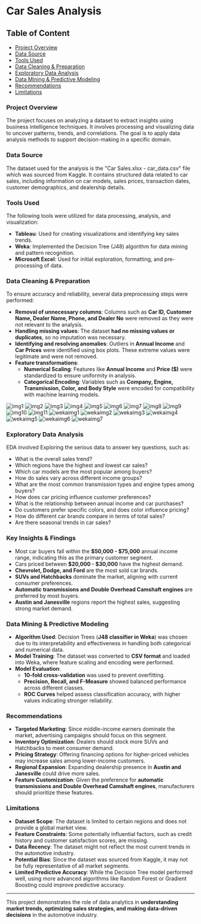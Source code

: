 # Car Sales Analysis

## Table of Content
- [Project Overview](#project-overview)
- [Data Source](#data-source)
- [Tools Used](#tools-used)
- [Data Cleaning & Preparation](#data-cleaning--preparation)
- [Exploratory Data Analysis](#exploratory-data-analysis)
- [Data Mining & Predictive Modeling](#data-mining--predictive-modeling)
- [Recommendations](#recommendations)
- [Limitations](#limitations)

### Project Overview
The project focuses on analyzing a dataset to extract insights using business intelligence techniques. It involves processing and visualizing data to uncover patterns, trends, and correlations. The goal is to apply data analysis methods to support decision-making in a specific domain.

### Data Source
The dataset used for the analysis is the "Car Sales.xlsx - car_data.csv" file which was sourced from Kaggle. It contains structured data related to car sales, including information on car models, sales prices, transaction dates, customer demographics, and dealership details. 

### Tools Used
The following tools were utilized for data processing, analysis, and visualization:
- **Tableau**: Used for creating visualizations and identifying key sales trends.
- **Weka**: Implemented the Decision Tree (J48) algorithm for data mining and pattern recognition.
- **Microsoft Excel**: Used for initial exploration, formatting, and pre-processing of data.

### Data Cleaning & Preparation
To ensure accuracy and reliability, several data preprocessing steps were performed:
- **Removal of unnecessary columns**: Columns such as **Car ID, Customer Name, Dealer Name, Phone, and Dealer No** were removed as they were not relevant to the analysis.
- **Handling missing values**: The dataset **had no missing values or duplicates**, so no imputation was necessary.
- **Identifying and resolving anomalies**: Outliers in **Annual Income** and **Car Prices** were identified using box plots. These extreme values were legitimate and were not removed.
- **Feature transformations**:
  - **Numerical Scaling**: Features like **Annual Income** and **Price ($)** were standardized to ensure uniformity in analysis.
  - **Categorical Encoding**: Variables such as **Company, Engine, Transmission, Color, and Body Style** were encoded for compatibility with machine learning models.
 
![img1](https://github.com/user-attachments/assets/a99b2c20-fca3-4fad-9e76-7b44e1f570ec)
![img2](https://github.com/user-attachments/assets/55147072-8eb1-4b79-9715-ecd9bc079e0f)
![img3](https://github.com/user-attachments/assets/33dba0bb-859c-4bdd-afec-dde705b562c6)
![img4](https://github.com/user-attachments/assets/fe497d23-bb41-44cd-b532-61f8407184bb)
![img5](https://github.com/user-attachments/assets/633b208d-d9a0-48fe-baae-1c1bd11260d2)
![img6](https://github.com/user-attachments/assets/c1e5a3fb-e606-4160-8b8b-c58a9ed8c521)
![img7](https://github.com/user-attachments/assets/b5fae740-5b78-4436-aabb-0cccb51fe4f0)
![img8](https://github.com/user-attachments/assets/96e1c4fb-9c1f-45d4-9c43-e4618a36a744)
![img9](https://github.com/user-attachments/assets/0ebf2ad7-96ce-4639-a5f2-3d79e214d352)
![img10](https://github.com/user-attachments/assets/cf748a93-6a08-42f6-967e-281f861e95a9)
![img11](https://github.com/user-attachments/assets/0779f73c-5d5f-494d-8fff-c8ba9c0d6886)
![wekaimg1](https://github.com/user-attachments/assets/77841abe-31e4-46f1-995c-0310e38917b2)
![wekaimg2](https://github.com/user-attachments/assets/9283e172-9b57-442a-880b-3a9f259bb565)
![wekaimg3](https://github.com/user-attachments/assets/170a750f-1da2-4f5f-8c5d-46905772075a)
![wekaimg4](https://github.com/user-attachments/assets/8afd3cac-6655-405b-acb9-34061c228a35)
![wekaimg5](https://github.com/user-attachments/assets/c1d2ea8c-cbb1-4175-8d14-26583e64e4f4)
![wekaimg6](https://github.com/user-attachments/assets/5112c587-6584-4b30-8dd3-196f40983f0f)
![wekaimg7](https://github.com/user-attachments/assets/0dd2396e-a81e-44bb-af4e-fb9a1e24568e)


 
### Exploratory Data Analysis

EDA involved Exploring the serious data to answer key questions, such as:
- What is the overall sales trend?
- Which regions have the highest and lowest car sales?
- Which car models are the most popular among buyers?
- How do sales vary across different income groups?
- What are the most common transmission types and engine types among buyers?
- How does car pricing influence customer preferences?
- What is the relationship between annual income and car purchases?
- Do customers prefer specific colors, and does color influence pricing?
- How do different car brands compare in terms of total sales?
- Are there seasonal trends in car sales?

### Key Insights & Findings
- Most car buyers fall within the **$50,000 - $75,000** annual income range, indicating this as the primary customer segment.
- Cars priced between **$20,000 - $30,000** have the highest demand.
- **Chevrolet, Dodge, and Ford** are the most sold car brands.
- **SUVs and Hatchbacks** dominate the market, aligning with current consumer preferences.
- **Automatic transmissions and Double Overhead Camshaft engines** are preferred by most buyers.
- **Austin and Janesville** regions report the highest sales, suggesting strong market demand.

### Data Mining & Predictive Modeling
- **Algorithm Used**: Decision Trees (**J48 classifier in Weka**) was chosen due to its interpretability and effectiveness in handling both categorical and numerical data.
- **Model Training**: The dataset was converted to **CSV format** and loaded into Weka, where feature scaling and encoding were performed.
- **Model Evaluation**: 
  - **10-fold cross-validation** was used to prevent overfitting.
  - **Precision, Recall, and F-Measure** showed balanced performance across different classes.
  - **ROC Curves** helped assess classification accuracy, with higher values indicating stronger reliability.

### Recommendations
- **Targeted Marketing**: Since middle-income earners dominate the market, advertising campaigns should focus on this segment.
- **Inventory Optimization**: Dealers should stock more SUVs and Hatchbacks to meet consumer demand.
- **Pricing Strategy**: Offering financing options for higher-priced vehicles may increase sales among lower-income customers.
- **Regional Expansion**: Expanding dealership presence in **Austin and Janesville** could drive more sales.
- **Feature Customization**: Given the preference for **automatic transmissions and Double Overhead Camshaft engines**, manufacturers should prioritize these features.

### Limitations
- **Dataset Scope**: The dataset is limited to certain regions and does not provide a global market view.
- **Feature Constraints**: Some potentially influential factors, such as credit history and customer satisfaction scores, are missing.
- **Data Recency**: The dataset might not reflect the most current trends in the automotive industry.
- **Potential Bias**: Since the dataset was sourced from Kaggle, it may not be fully representative of all market segments.
- **Limited Predictive Accuracy**: While the Decision Tree model performed well, using more advanced algorithms like Random Forest or Gradient Boosting could improve predictive accuracy.

---
This project demonstrates the role of data analytics in **understanding market trends, optimizing sales strategies, and making data-driven decisions** in the automotive industry.

